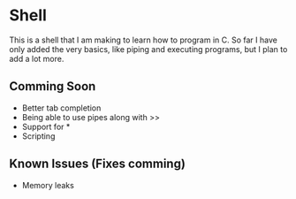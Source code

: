 # Shell
This is a shell that I am making to learn how to program in C.
So far I have only added the very basics, like piping and executing programs, but I plan to add a lot more.

## Comming Soon
+ Better tab completion
+ Being able to use pipes along with >>
+ Support for *
+ Scripting

## Known Issues (Fixes comming)
+ Memory leaks
